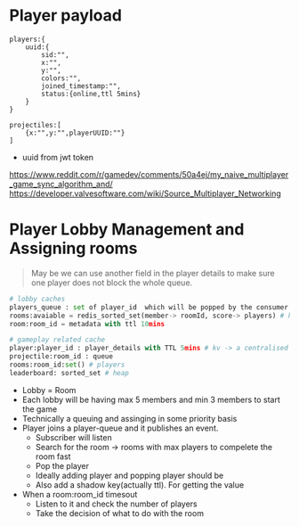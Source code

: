 # Player payload
```
players:{
    uuid:{
        sid:"",
        x:"",
        y:"",
        colors:"",
        joined_timestamp:"",
        status:{online,ttl 5mins}
    }
}

projectiles:[
    {x:"",y:"",playerUUID:""}
]
```
* uuid from jwt token

https://www.reddit.com/r/gamedev/comments/50a4ej/my_naive_multiplayer_game_sync_algorithm_and/
https://developer.valvesoftware.com/wiki/Source_Multiplayer_Networking

# Player Lobby Management and Assigning rooms
> May be we can use another field in the player details to make sure one player does not block the whole queue.
```python
# lobby caches
players_queue : set of player_id  which will be popped by the consumer
rooms:avaiable = redis_sorted_set(member-> roomId, score-> players) # heap
room:room_id = metadata with ttl 10mins
```
```python
# gameplay related cache
player:player_id : player_details with TTL 5mins # kv -> a centralised store for assigning room, player state, connected seeing, disconnected seeing,etc
projectile:room_id : queue
rooms:room_id:set() # players
leaderboard: sorted_set # heap
```

* Lobby = Room
* Each lobby will be having max 5 members and min 3 members to start the game
* Technically a queuing and assinging in some priority basis
* Player joins a player-queue and it publishes an event.
    * Subscriber will listen
    * Search for the room -> rooms with max players to compelete the room fast
    * Pop the player
    * Ideally adding player and popping player should be 
    * Also add a shadow key(actually ttl). For getting the value
* When a room:room_id timesout
    * Listen to it and check the number of players
    * Take the decision of what to do with the room